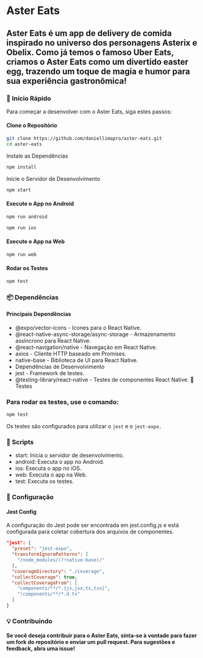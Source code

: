 # Aster Eats

## Aster Eats é um app de delivery de comida inspirado no universo dos personagens Asterix e Obelix. Como já temos o famoso Uber Eats, criamos o Aster Eats como um divertido easter egg, trazendo um toque de magia e humor para sua experiência gastronômica!

### 🚀 Início Rápido

Para começar a desenvolver com o Aster Eats, siga estes passos:

#### Clone o Repositório

```bash
git clone https://github.com/daniellimapro/aster-eats.git
cd aster-eats
```

Instale as Dependências

```bash
npm install
```

Inicie o Servidor de Desenvolvimento

```bash
npm start
```

#### Execute o App no Android

```bash
npm run android
```

```bash
npm run ios
```

#### Execute o App na Web

```bash
npm run web
```

#### Rodar os Testes

```bash
npm test
```

### 📦 Dependências

#### Principais Dependências

- @expo/vector-icons - Icones para o React Native.
- @react-native-async-storage/async-storage - Armazenamento assíncrono para React Native.
- @react-navigation/native - Navegação em React Native.
- axios - Cliente HTTP baseado em Promises.
- native-base - Biblioteca de UI para React Native.
- Dependências de Desenvolvimento
- jest - Framework de testes.
- @testing-library/react-native - Testes de componentes React Native.
  🧪 Testes

### Para rodar os testes, use o comando:

```bash
npm test
```

Os testes são configurados para utilizar o `jest` e o `jest-expo.`

### 📝 Scripts

- start: Inicia o servidor de desenvolvimento.
- android: Executa o app no Android.
- ios: Executa o app no iOS.
- web: Executa o app na Web.
- test: Executa os testes.

### 🔧 Configuração

#### Jest Config

A configuração do Jest pode ser encontrada em jest.config.js e está configurada para coletar cobertura dos arquivos de componentes.

```json
"jest": {
  "preset": "jest-expo",
  "transformIgnorePatterns": [
    "/node_modules/(?!native-base)/"
  ],
  "coverageDirectory": "./coverage",
  "collectCoverage": true,
  "collectCoverageFrom": [
    "components/**/*.{js,jsx,ts,tsx}",
    "!components/**/*.d.ts"
  ]
}
```

### 💡 Contribuindo

#### Se você deseja contribuir para o Aster Eats, sinta-se à vontade para fazer um fork do repositório e enviar um pull request. Para sugestões e feedback, abra uma issue!
